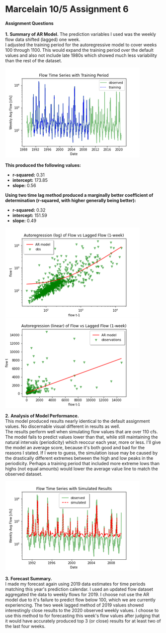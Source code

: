 # Marcelain 10/5 Assignment 6



#### Assignment Questions

__1.__ **Summary of AR Model.**
The prediction variables I used was the weekly flow data shifted (lagged) one week.  
I adjusted the training period for the autoregressive model to cover weeks 100 through 1100.  This would expand the
training period over the default values and also not include late 1980s which showed much less variability than the
rest of the dataset.

![](assets/marcelain_HW6-1ab99be2.png)

**This produced the following values:**
- **r-squared:**   0.31
- **intercept:** 173.85
- **slope:**       0.56

**Using two time lag method produced a marginally better coefficient of determination (r-squared, with higher generally being better):**
- **r-squared:**   0.32
- **intercept:** 151.59
- **slope:**       0.49

![](assets/marcelain_HW6-cd07cc30.png)
![](assets/marcelain_HW6-9222e361.png)


__2.__ **Analysis of Model Performance.**  
This model produced results nearly identical to the default assignment values.  No discernable visual different in results as well.  
The results perform well when simulating flow values that are over 110 cfs.  The model fails to predict values lower than that, while
still maintaining the natural intervals (periodicity) which reoccur each year, more or less.  I'll give the model an average score,
because it's both good and bad for the reasons I stated.  If I were to guess, the simulation issue may be caused by the drastically
different extremes between the high and low peaks in the periodicity.  Perhaps a training period that included more extreme lows than
highs (not equal amounts) would lower the average value line to match the observed dataset.

![](assets/marcelain_HW6-0b5e67da.png)


__3.__ **Forecast Summary.**  
I made my forecast again using 2019 data estimates for time periods matching this year's prediction calendar. I used an updated flow dataset
aggregated the data to weekly flows for 2019.  I choose not use the AR model due to it's failure to predict flow below 100, which we are
currently experiencing.  The two week lagged method of 2019 values showed interestingly close results to the 2020 observed weekly values.  I
choose to use this method to for forecasting this week's flow values after judging that it would have accurately produced top 3 (or close)
results for at least two of the last four weeks.
